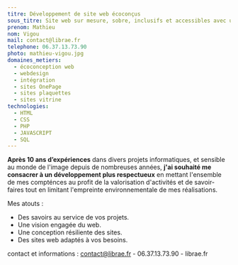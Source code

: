 ```yaml
---
titre: Développement de site web écoconçus
sous_titre: Site web sur mesure, sobre, inclusifs et accessibles avec une faible empreinte environnementale.
prenom: Mathieu
nom: Vigou
mail: contact@librae.fr
telephone: 06.37.13.73.90
photo: mathieu-vigou.jpg
domaines_metiers:
  - écoconception web
  - webdesign
  - intégration
  - sites OnePage
  - sites plaquettes
  - sites vitrine
technologies:
  - HTML
  - CSS
  - PHP
  - JAVASCRIPT
  - SQL
---
```


**Après 10 ans d’expériences** dans divers projets informatiques, et sensible au monde de l'image depuis de nombreuses années, **j'ai souhaité me consacrer à un développement plus respectueux** en mettant l'ensemble de mes compténces au profit de la valorisation d'activités et de savoir-faires tout en limitant l'empreinte environnementale de mes réalisations.

Mes atouts :

- Des savoirs au service de vos projets.
- Une vision engagée du web.
- Une conception résiliente des sites.
- Des sites web adaptés à vos besoins.

contact et informations : contact@librae.fr - 06.37.13.73.90 - librae.fr
